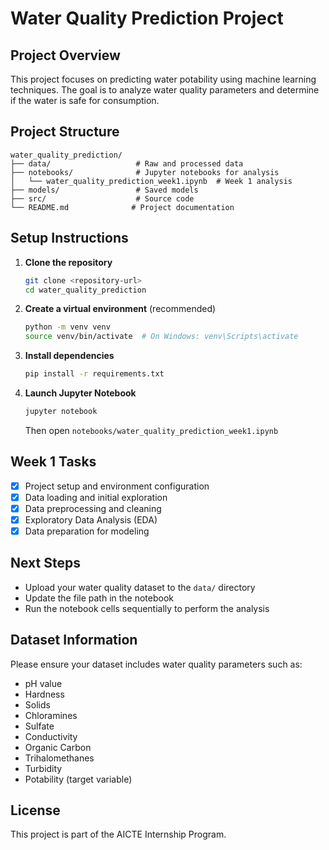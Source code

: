 # Water Quality Prediction Project

## Project Overview
This project focuses on predicting water potability using machine learning techniques. The goal is to analyze water quality parameters and determine if the water is safe for consumption.

## Project Structure
```
water_quality_prediction/
├── data/                   # Raw and processed data
├── notebooks/              # Jupyter notebooks for analysis
│   └── water_quality_prediction_week1.ipynb  # Week 1 analysis
├── models/                 # Saved models
├── src/                    # Source code
└── README.md              # Project documentation
```

## Setup Instructions

1. **Clone the repository**
   ```bash
   git clone <repository-url>
   cd water_quality_prediction
   ```

2. **Create a virtual environment** (recommended)
   ```bash
   python -m venv venv
   source venv/bin/activate  # On Windows: venv\Scripts\activate
   ```

3. **Install dependencies**
   ```bash
   pip install -r requirements.txt
   ```

4. **Launch Jupyter Notebook**
   ```bash
   jupyter notebook
   ```
   Then open `notebooks/water_quality_prediction_week1.ipynb`

## Week 1 Tasks
- [x] Project setup and environment configuration
- [x] Data loading and initial exploration
- [x] Data preprocessing and cleaning
- [x] Exploratory Data Analysis (EDA)
- [x] Data preparation for modeling

## Next Steps
- Upload your water quality dataset to the `data/` directory
- Update the file path in the notebook
- Run the notebook cells sequentially to perform the analysis

## Dataset Information
Please ensure your dataset includes water quality parameters such as:
- pH value
- Hardness
- Solids
- Chloramines
- Sulfate
- Conductivity
- Organic Carbon
- Trihalomethanes
- Turbidity
- Potability (target variable)

## License
This project is part of the AICTE Internship Program.
